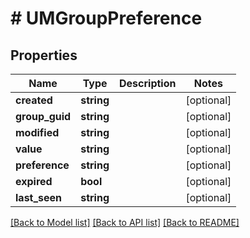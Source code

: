 # # UMGroupPreference

## Properties

Name | Type | Description | Notes
------------ | ------------- | ------------- | -------------
**created** | **string** |  | [optional]
**group_guid** | **string** |  | [optional]
**modified** | **string** |  | [optional]
**value** | **string** |  | [optional]
**preference** | **string** |  | [optional]
**expired** | **bool** |  | [optional]
**last_seen** | **string** |  | [optional]

[[Back to Model list]](../../README.md#models) [[Back to API list]](../../README.md#endpoints) [[Back to README]](../../README.md)
